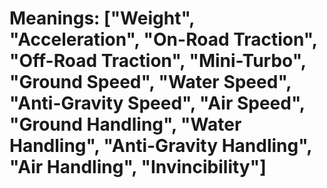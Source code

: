 # Meanings: ["Weight", "Acceleration", "On-Road Traction", "Off-Road Traction", "Mini-Turbo", "Ground Speed", "Water Speed", "Anti-Gravity Speed", "Air Speed", "Ground Handling", "Water Handling", "Anti-Gravity Handling", "Air Handling", "Invincibility"]